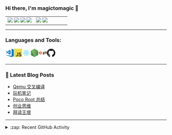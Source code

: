 
### Hi there, I'm magictomagic 👋

<!--
**magictomagic/magictomagic** is a ✨ _special_ ✨ repository because its `README.md` (this file) appears on your GitHub profile.

Here are some ideas to get you started:

- 🔭 I’m currently working on ...
- 🌱 I’m currently learning ...
- 👯 I’m looking to collaborate on ...
- 🤔 I’m looking for help with ...
- 💬 Ask me about ...
- 📫 How to reach me: ...
- 😄 Pronouns: ...
- ⚡ Fun fact: ...
-->
<table>
<tr>
<td valign="top" width="46%">
  <div style="justify-content: center; align-items: center;">
  <img src="https://github-readme-stats.vercel.app/api/pin/?username=magictomagic&repo=MagicAnchor&show_owner=true">
   <img src="https://github-readme-stats.vercel.app/api/pin/?username=magictomagic&repo=coSS&show_owner=true">
  <img src="https://github-readme-stats.vercel.app/api/pin/?username=magictomagic&repo=learn&show_owner=true">
  <img src="https://github-readme-stats.vercel.app/api/pin/?username=magictomagic&repo=WebSimplifyHUB&show_owner=true">
    </div>
</td>
<td valign="top" width="54%">
  <div style="justify-content: center; align-items: center;">
  <img src="https://github-readme-stats.vercel.app/api?username=magictomagic&theme=highcontrast&show_icons=true&count_private=true">
  <img  height="270" src="https://github-readme-stats.vercel.app/api/top-langs/?username=magictomagic&layout=compact&hide=html,TeX&langs_count=10">
    </div>
</td>
</tr>

</table>


---
### Languages and Tools:

<img align="left" alt="Visual Studio Code" width="26px" src="https://raw.githubusercontent.com/github/explore/80688e429a7d4ef2fca1e82350fe8e3517d3494d/topics/visual-studio-code/visual-studio-code.png" />

<img align="left" alt="JavaScript" width="26px" src="https://raw.githubusercontent.com/github/explore/80688e429a7d4ef2fca1e82350fe8e3517d3494d/topics/javascript/javascript.png" />
<img align="left" alt="React" width="26px" src="https://raw.githubusercontent.com/github/explore/80688e429a7d4ef2fca1e82350fe8e3517d3494d/topics/react/react.png" />

<img align="left" alt="Node.js" width="26px" src="https://raw.githubusercontent.com/github/explore/80688e429a7d4ef2fca1e82350fe8e3517d3494d/topics/nodejs/nodejs.png" />

<img align="left" alt="Git" width="26px" src="https://raw.githubusercontent.com/github/explore/80688e429a7d4ef2fca1e82350fe8e3517d3494d/topics/git/git.png" />

<img align="left" alt="GitHub" width="26px" src="https://raw.githubusercontent.com/github/explore/78df643247d429f6cc873026c0622819ad797942/topics/github/github.png" />

<br />
<br />

---
### 📕 Latest Blog Posts
<!-- BLOG-POST-LIST:START -->
- [Qemu 交叉编译](https://magictomagic.github.io//2021/07/01/qemu-%E4%BA%A4%E5%8F%89%E7%BC%96%E8%AF%91/)
- [玩机笔记](https://magictomagic.github.io//2021/06/09/%E7%8E%A9%E6%9C%BA%E7%AC%94%E8%AE%B0/)
- [Poco Root 总结](https://magictomagic.github.io//2021/06/02/poco-root-%E6%80%BB%E7%BB%93/)
- [创业思维](https://magictomagic.github.io//2021/05/12/%E5%88%9B%E4%B8%9A%E6%80%9D%E7%BB%B4/)
- [拜读王垠](https://magictomagic.github.io//2021/04/29/%E6%8B%9C%E8%AF%BB%E7%8E%8B%E5%9E%A0/)
<!-- BLOG-POST-LIST:END -->

---
<details>
  <summary>:zap: Recent GitHub Activity</summary>
<!--START_SECTION:activity--> 
1. 🗣 Commented on [#1](https://github.com/queensferryme/blog/issues/1) in [queensferryme/blog](https://github.com/queensferryme/blog)
2. 🗣 Commented on [#854](https://github.com/crosstool-ng/crosstool-ng/issues/854) in [crosstool-ng/crosstool-ng](https://github.com/crosstool-ng/crosstool-ng)
3. 🗣 Commented on [#1705](https://github.com/BrowserSync/browser-sync/issues/1705) in [BrowserSync/browser-sync](https://github.com/BrowserSync/browser-sync)
4. ❗️ Opened issue [#57](https://github.com/kdrag0n/safetynet-fix/issues/57) in [kdrag0n/safetynet-fix](https://github.com/kdrag0n/safetynet-fix)
5. ❗️ Opened issue [#77](https://github.com/simo8102/88-AutoSignMachine/issues/77) in [simo8102/88-AutoSignMachine](https://github.com/simo8102/88-AutoSignMachine)
<!--END_SECTION:activity-->
</details>
